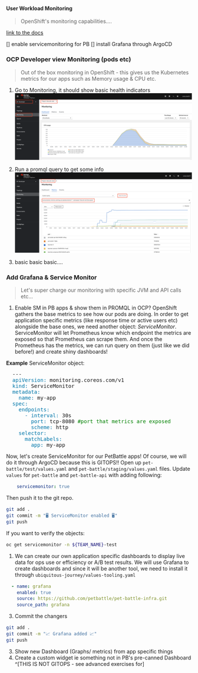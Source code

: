 #### User Workload Monitoring
> OpenShift's monitoring capabilities.... 

[link to the docs](https://docs.openshift.com/container-platform/4.8/monitoring/enabling-monitoring-for-user-defined-projects.html)

[] enable servicemonitoring for PB
[] install Grafana through ArgoCD


### OCP Developer view Monitoring (pods etc)
> Out of the box monitoring in OpenShift - this gives us the Kubernetes metrics for our apps such as Memory usage & CPU etc.

1. Go to Monitoring, it should show basic health indicators
![petbattle-default-metrics](images/petbattle-default-metrics.png)

2. Run a promql query to get some info
![petbattle-promql](images/petbattle-promql.png)
3. basic basic basic....
### Add Grafana & Service Monitor
> Let's super charge our monitoring with specific JVM and API calls etc...

1. Enable SM in PB apps & show them in PROMQL in OCP?
OpenShift gathers the base metrics to see how our pods are doing. In order to get application specific metrics (like response time or active users etc) alongside the base ones, we need another object: _ServiceMonitor_. ServiceMonitor will let Prometheus know which endpoint the metrics are exposed so that Prometheus can scrape them. And once the Prometheus has the metrics, we can run query on them (just like we did before!) and create shiny dashboards!

**Example** ServiceMonitor object:
<pre>
  ---
  <span style="color:#0077AA;">apiVersion:</span> monitoring.coreos.com/v1
  <span style="color:#0077AA;">kind:</span> ServiceMonitor
  <span style="color:#0077AA;">metadata:</span>
    <span style="color:#0077AA;">name:</span> my-app
  <span style="color:#0077AA;">spec:</span>
    <span style="color:#0077AA;">endpoints:</span>
      <span style="color:#0077AA;">- interval:</span> 30s
        <span style="color:#0077AA;">port:</span> tcp-8080 <span style="color:green;" >#port that metrics are exposed</span>
        <span style="color:#0077AA;">scheme:</span> http
    <span style="color:#0077AA;">selector:</span>
      <span style="color:#0077AA;">matchLabels:</span>
        <span style="color:#0077AA;">app:</span> my-app
</pre>

Now, let's create ServiceMonitor for our PetBattle apps! Of course, we will do it through ArgoCD because this is GITOPS!!
Open up `pet-battle/test/values.yaml` and `pet-battle/staging/values.yaml` files. Update `values` for `pet-battle` and `pet-battle-api` with adding following:
```yaml
    servicemonitor: true
```

Then push it to the git repo.
```bash
git add .
git commit -m "🖥️ ServiceMonitor enabled 🖥️"
git push
```

If you want to verify the objects:
```bash
oc get servicemonitor -n ${TEAM_NAME}-test
```

1. We can create our own application specific dashboards to display live data for ops use or efficiency or A/B test results. We will use Grafana to create dashboards and since it will be another tool, we need to install it through `ubiquitous-journey/values-tooling.yaml`
```yaml
  - name: grafana
    enabled: true
    source: https://github.com/petbattle/pet-battle-infra.git
    source_path: grafana
```
3. Commit the changers
```bash
git add .
git commit -m "📈 Grafana added 📈"
git push
```

3. Show new Dashboard (Graphs/ metrics) from app specific things
4. Create a custom widget ie something not in PB's pre-canned Dashboard 
^[THIS IS NOT GITOPS - see advanced exercises for]

